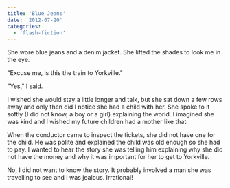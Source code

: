 ```yaml
---
title: 'Blue Jeans'
date: '2012-07-20'
categories:
  - 'flash-fiction'
---
```


She wore blue jeans and a denim jacket. She lifted the shades to look me in the
eye.

"Excuse me, is this the train to Yorkville."

"Yes," I said.

I wished she would stay a little longer and talk, but she sat down a few rows
away and only then did I notice she had a child with her. She spoke to it softly
(I did not know, a boy or a girl) explaining the world. I imagined she was kind
and I wished my future children had a mother like that.

When the conductor came to inspect the tickets, she did not have one for the
child. He was polite and explained the child was old enough so she had to pay. I
wanted to hear the story she was telling him explaining why she did not have the
money and why it was important for her to get to Yorkville.

No, I did not want to know the story. It probably involved a man she was
travelling to see and I was jealous. Irrational!
